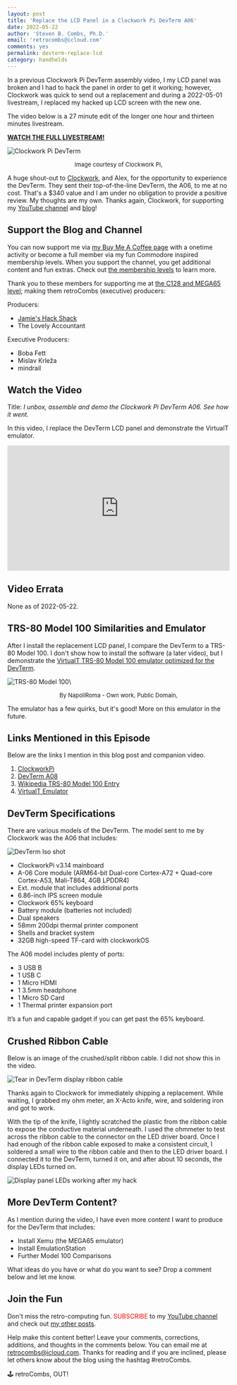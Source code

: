 ```yaml
---
layout: post
title: 'Replace the LCD Panel in a Clockwork Pi DevTerm A06'
date: 2022-05-22
author: 'Steven B. Combs, Ph.D.'
email: 'retrocombs@icloud.com'
comments: yes
permalink: devterm-replace-lcd
category: handhelds
---
```


In a previous Clockwork Pi DevTerm assembly video, I my LCD panel was broken and I had to hack the panel in order to get it working; however, Clockwork was quick to send out a replacement and during a 2022-05-01 livestream, I replaced my hacked up LCD screen with the new one.

The video below is a 27 minute edit of the longer one hour and thirteen minutes livestream. 

[**WATCH THE FULL LIVESTREAM!**](https://www.buymeacoffee.com/retroCombs/e/72266)

![Clockwork Pi DevTerm](https://static.wixstatic.com/media/3833f7_78ede19cf07549989bd0b0835dd1b94d~mv2.png/v1/fill/w_1657,h_1000,al_c,enc_auto/DevTerm_fig01.png)
<center><font size=2>Image courtesy of Clockwork Pi, <https://www.clockworkpi.com></font></center>

A huge shout-out to [Clockwork](https://www.clockworkpi.com), and Alex, for the opportunity to experience the DevTerm. They sent their top-of-the-line DevTerm, the A06, to me at no cost. That's a $340 value and I am under no obligation to provide a positive review. My thoughts are my own. Thanks again, Clockwork, for supporting my [YouTube channel](https://www.youtube.com/stevencombs) and [blog](https://www.stevencombs.com)!

## Support the Blog and Channel

You can now support me via [my Buy Me A Coffee page](https://www.buymeacoffee.com/retroCombs/) with a onetime activity or become a full member via my fun Commodore inspired membership levels. When you support the channel, you get additional content and fun extras. Check out [the membership levels](https://www.buymeacoffee.com/retroCombs) to learn more.

Thank you to these members for supporting me at [the C128 and MEGA65 level](https://www.buymeacoffee.com/retroCombs/membership); making them retroCombs (executive) producers:

Producers:
- [Jamie's Hack Shack](https://www.youtube.com/c/JamiesHackShack/)
- The Lovely Accountant

Executive Producers:
- Boba Fett
- Mislav Krleža
- mindrail


## Watch the Video

Title: _‌I unbox, assemble and demo the Clockwork Pi DevTerm A06. See how it went._

In this video, I replace the DevTerm LCD panel and demonstrate the VirtualT emulator.

<div style="position:relative;padding-top:56.25%;"><p><iframe src="https://www.youtube.com/embed/hEy1ue18MFY" frameborder="0" allowfullscreen="true" mozallowfullscreen="true" webkitallowfullscreen="true" style="position:absolute;top:0;left:0;width:100%;height:100%;"></iframe></p></div>

## Video Errata

None as of 2022-05-22.

## TRS-80 Model 100 Similarities and Emulator

After I install the replacement LCD panel, I compare the DevTerm to a TRS-80 Model 100. I don't show how to install the software (a later video), but I demonstrate the [VirtualT TRS-80 Model 100 emulator optimized for the DevTerm](https://forum.clockworkpi.com/t/virtualt-tandy-trs-80-model-100-emulator-for-devterm-a06-a04/8296).

![TRS-80 Model 100](https://upload.wikimedia.org/wikipedia/commons/e/e9/Radio_Shack_TRS-80_Model_100.jpg)\
<center><font size=2> By NapoliRoma - Own work, Public Domain, <https://commons.wikimedia.org/w/index.php?curid=3378530> </font></center>

The emulator has a few quirks, but it's good! More on this emulator in the future.

## Links Mentioned in this Episode

Below are the links I mention in this blog post and companion video.

1. [ClockworkPi](https://www.clockworkpi.com)
2. [DevTerm A08](https://www.clockworkpi.com/devterm)
3. [Wikipedia TRS-80 Model 100 Entry](https://en.wikipedia.org/wiki/TRS-80_Model_100)
4. [VirtualT Emulator](https://forum.clockworkpi.com/t/virtualt-tandy-trs-80-model-100-emulator-for-devterm-a06-a04/8296)

## DevTerm Specifications

There are various models of the DevTerm. The model sent to me by Clockwork was the A06 that includes:

![DevTerm Iso shot](https://lh3.googleusercontent.com/4WnC4VIqa4xhLrJXaZ3KTvizC7MArtkkIEktINEUDdS6bBSiUKBlB1dqTG9DdHV5EZ_OpcE7aegxpUjBLP4=w782-h440-rw)

- ClockworkPi v3.14 mainboard
- A-06 Core module (ARM64-bit Dual-core Cortex-A72 + Quad-core Cortex-A53, Mali-T864, 4GB LPDDR4)
- Ext. module that includes additional ports
- 6.86-inch IPS screen module
- Clockwork 65% keyboard
- Battery module (batteries not included)
- Dual speakers
- 58mm 200dpi thermal printer component
- Shells and bracket system
- 32GB high-speed TF-card with clockworkOS

The A06 model includes plenty of ports:

- 3 USB B
- 1 USB C
- 1 Micro HDMI
- 1 3.5mm headphone
- 1 Micro SD Card
- 1 Thermal printer expansion port

It’s a fun and capable gadget if you can get past the 65% keyboard.

## Crushed Ribbon Cable

Below is an image of the crushed/split ribbon cable. I did not show this in the video.

![Tear in DevTerm display ribbon cable](https://lh3.googleusercontent.com/AdN1qmIfjxbEWwZMWtMMsS6Wta1l671g7PhmNlZJD05BWyJU21Y5JNj_nuNSbdPtEPG9IIP3CX7t_-ypLa0=w782-h440)

Thanks again to Clockwork for immediately shipping a replacement. While waiting, I grabbed my ohm meter, an X-Acto knife, wire, and soldering iron and got to work.

With the tip of the knife, I lightly scratched the plastic from the ribbon cable to expose the conductive material underneath. I used the ohmmeter to test across the ribbon cable to the connector on the LED driver board. Once I had enough of the ribbon cable exposed to make a consistent circuit, I soldered a small wire to the ribbon cable and then to the LED driver board. I connected it to the DevTerm, turned it on, and after about 10 seconds, the display LEDs turned on.

![Display panel LEDs working after my hack](https://lh3.googleusercontent.com/xmfbJDPRBKaoQgIUWmRkkk0W9yVWAGXLpJnQrr8sHqUst1o6ufv6_syA298p7hw8_0d80gyAeIQASb82xlQ=w782-h440-rw)

## More DevTerm Content?

As I mention during the video, I have even more content I want to produce for the DevTerm that includes:

- Install Xemu (the MEGA65 emulator)
- Install EmulationStation
- Further Model 100 Comparisons

What ideas do you have or what do you want to see? Drop a comment below and let me know.

## Join the Fun

Don't miss the retro-computing fun. <font color="red">SUBSCRIBE</font> to my [YouTube channel](https://www.youtube.com/stevencombs) and check out [my other posts](https://www.stevencombs.com).

Help make this content better! Leave your comments, corrections, additions, and thoughts in the comments below. You can email me at [retrocombs@icloud.com](mailto:retrocombs@icloud.com). Thanks for reading and if you are inclined, please let others know about the blog using the hashtag #retroCombs.

🕹️ retroCombs, OUT!
